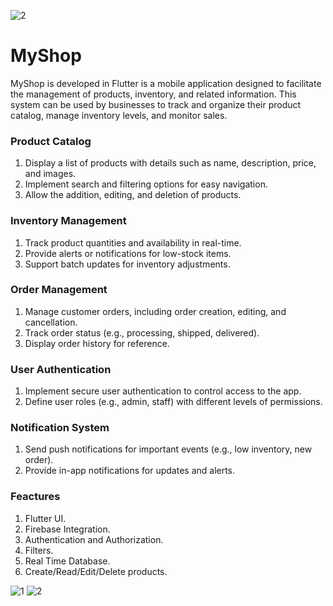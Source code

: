 ![2](https://github.com/ZaidAhmed404/product-management-system-flutter/assets/123987830/883a9f04-8742-4151-ba2c-18a005d73701)


#  MyShop

MyShop is developed in Flutter is a mobile application designed to facilitate the management of products, inventory, and related information. This system can be used by businesses to track and organize their product catalog, manage inventory levels, and monitor sales.

### Product Catalog
1.  Display a list of products with details such as name, description, price, and images.
2.  Implement search and filtering options for easy navigation.
3.  Allow the addition, editing, and deletion of products.

### Inventory Management
1.  Track product quantities and availability in real-time.
2.  Provide alerts or notifications for low-stock items.
3.  Support batch updates for inventory adjustments.

### Order Management
1.  Manage customer orders, including order creation, editing, and cancellation.
2.  Track order status (e.g., processing, shipped, delivered).
3.  Display order history for reference.


### User Authentication
1.  Implement secure user authentication to control access to the app.
2.  Define user roles (e.g., admin, staff) with different levels of permissions.

### Notification System
1.  Send push notifications for important events (e.g., low inventory, new order).
2.  Provide in-app notifications for updates and alerts.

### Feactures
1.  Flutter UI.
2.  Firebase Integration.
3.  Authentication and Authorization.
4.  Filters.
5.  Real Time Database.
6.  Create/Read/Edit/Delete products.

![1](https://github.com/ZaidAhmed404/product-management-system-flutter/assets/123987830/44d3c843-327b-4538-9a3a-142a8cdae4f9)
![2](https://github.com/ZaidAhmed404/product-management-system-flutter/assets/123987830/8ba43954-c178-4196-bc62-0bf947387163)







